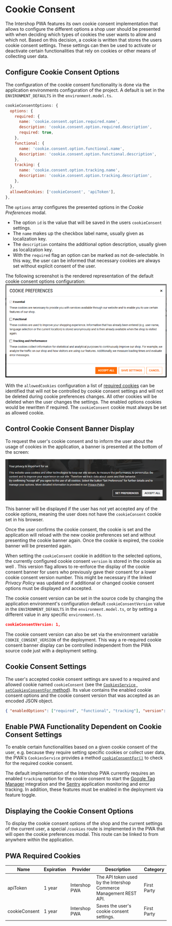 <!--
kb_guide
kb_pwa
kb_everyone
kb_sync_latest_only
-->

# Cookie Consent

The Intershop PWA features its own cookie consent implementation that allows to configure the different options a shop user should be presented with when deciding which types of cookies the user wants to allow and which not.
Based on this decision, a cookie is written that stores the users cookie consent settings.
These settings can then be used to activate or deactivate certain functionalities that rely on cookies or other means of collecting user data.

## Configure Cookie Consent Options

The configuration of the cookie consent functionality is done via the application environments configuration of the project.
A default is set in the `ENVIRONMENT_DEFAULTS` in the `environment.model.ts`.

```javascript
cookieConsentOptions: {
  options: {
    required: {
      name: 'cookie.consent.option.required.name',
      description: 'cookie.consent.option.required.description',
      required: true,
    },
    functional: {
      name: 'cookie.consent.option.functional.name',
      description: 'cookie.consent.option.functional.description',
    },
    tracking: {
      name: 'cookie.consent.option.tracking.name',
      description: 'cookie.consent.option.tracking.description',
    },
  },
  allowedCookies: ['cookieConsent', 'apiToken'],
},
```

The `options` array configures the presented options in the _Cookie Preferences_ modal.

- The option `id` is the value that will be saved in the users `cookieConsent` settings.
- The `name` makes up the checkbox label name, usually given as localization key.
- The `description` contains the additional option description, usually given as localization key.
- With the `required` flag an option can be marked as not de-selectable.
  In this way, the user can be informed that necessary cookies are always set without explicit consent of the user.

The following screenshot is the rendered representation of the default cookie consent options configuration:
![Cookie Preferences](./cookie-preferences.png)

With the `allowedCookies` configuration a list of [required cookies](#pwa-required-cookies) can be identified that will not be controlled by cookie consent settings and will not be deleted during cookie preferences changes.
All other cookies will be deleted when the user changes the settings.
The enabled options cookies would be rewritten if required.
The `cookieConsent` cookie must always be set as allowed cookie.

## Control Cookie Consent Banner Display

To request the user's cookie consent and to inform the user about the usage of cookies in the application, a banner is presented at the bottom of the screen:

![Cookie Banner](./cookie-banner.png)

This banner will be displayed if the user has not yet accepted any of the cookie options, meaning the user does not have the `cookieConsent` cookie set in his browser.

Once the user confirms the cookie consent, the cookie is set and the application will reload with the new cookie preferences set and without presenting the cookie banner again.
Once the cookie is expired, the cookie banner will be presented again.

When setting the `cookieConsent` cookie in addition to the selected options, the currently configured cookie consent `version` is stored in the cookie as well .
This version flag allows to re-enforce the display of the cookie consent banner for users who previously gave their consent for a lower cookie consent version number.
This might be necessary if the linked _Privacy Policy_ was updated or if additional or changed cookie consent options must be displayed and accepted.

The cookie consent version can be set in the source code by changing the application environment's configuration default `cookieConsentVersion` value in the `ENVIRONMENT_DEFAULTS` in the `environment.model.ts`, or by setting a different value in any specific `environment.ts`.

```json
cookieConsentVersion: 1,
```

The cookie consent version can also be set via the environment variable `COOKIE_CONSENT_VERSION` of the deployment.
This way a re-required cookie consent banner display can be controlled independent from the PWA source code just with a deployment setting.

## Cookie Consent Settings

The user's accepted cookie consent settings are saved to a required and allowed cookie named `cookieConsent` (see the [`CookiesService setCookiesConsentFor` method](../../src/app/core/utils/cookies/cookies.service.ts)).
Its value contains the enabled cookie consent options and the cookie consent version that was accepted as an encoded JSON object.

```json
{ "enabledOptions": ["required", "functional", "tracking"], "version": "1" }
```

## Enable PWA Functionality Dependent on Cookie Consent Settings

To enable certain functionalities based on a given cookie consent of the user, e.g. because they require setting specific cookies or collect user data, the PWA's `CookiesService` provides a method [`cookieConsentFor()`](../../src/app/core/utils/cookies/cookies.service.ts) to check for the required cookie consent.

The default implementation of the Intershop PWA currently requires an enabled `tracking` option for the cookie consent to start the [Google Tag Manager](https://support.google.com/tagmanager) integration and the [Sentry](https://sentry.io) application monitoring and error tracking.
In addition, these features must be enabled in the deployment via feature toggle.

## Displaying the Cookie Consent Options

To display the cookie consent options of the shop and the current settings of the current user, a special `/cookies` route is implemented in the PWA that will open the cookie preferences modal.
This route can be linked to from anywhere within the application.

## PWA Required Cookies

| Name          | Expiration | Provider      | Description                                                       | Category    |
| ------------- | ---------- | ------------- | ----------------------------------------------------------------- | ----------- |
| apiToken      | 1 year     | Intershop PWA | The API token used by the Intershop Commerce Management REST API. | First Party |
| cookieConsent | 1 year     | Intershop PWA | Saves the user's cookie consent settings.                         | First Party |
